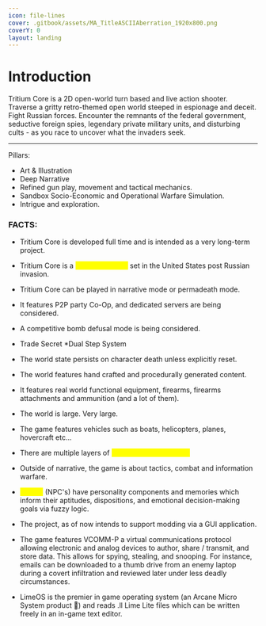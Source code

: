 ```yaml
---
icon: file-lines
cover: .gitbook/assets/MA_TitleASCIIAberration_1920x800.png
coverY: 0
layout: landing
---
```


# Introduction

Tritium Core is a 2D open-world turn based and live action shooter.  Traverse a gritty retro-themed open world steeped in espionage and deceit. Fight Russian forces. Encounter the remnants of the federal government, seductive foreign spies, legendary private military units, and disturbing cults - as you race to uncover what the invaders seek.

***

Pillars:

* Art & Illustration
* Deep Narrative
* Refined gun play, movement and tactical mechanics.
* Sandbox Socio-Economic and Operational Warfare Simulation.
* Intrigue and exploration.



### FACTS:

* Tritium Core is developed full time and is intended as a very long-term project.
* Tritium Core is a <mark style="color:yellow;">literary universe</mark> set in the United States post Russian invasion.
* Tritium Core can be played in narrative mode or permadeath mode.
* It features P2P party Co-Op, and dedicated servers are being considered.
* &#x20;A competitive bomb defusal mode is being considered.



* Trade Secret \*Dual Step System
* The world state persists on character death unless explicitly reset.
* The world features hand crafted and procedurally generated content.
* It features real world functional equipment, firearms, firearms attachments and ammunition (and a lot of them).
* The world is large. Very large.
* The game features vehicles such as boats, helicopters, planes, hovercraft etc...
* There are multiple layers of <mark style="color:yellow;">systems and simulation.</mark>
* Outside of narrative, the game is about tactics, combat and information warfare.
* <mark style="color:yellow;">Agents</mark> (NPC's) have personality components and memories which inform their aptitudes, dispositions, and emotional decision-making goals via fuzzy logic.
* The project, as of now intends to support modding via a GUI application.
* The game features VCOMM-P a virtual communications protocol allowing electronic and analog devices to author, share / transmit, and store data. This allows for spying, stealing, and snooping. For instance, emails can be downloaded to a thumb drive from an enemy laptop during a covert infiltration and reviewed later under less deadly circumstances.
* LimeOS is the premier in game operating system (an Arcane Micro System product :tada:) and reads .ll Lime Lite files which can be written freely in an in-game text editor.

&#x20;  &#x20;
